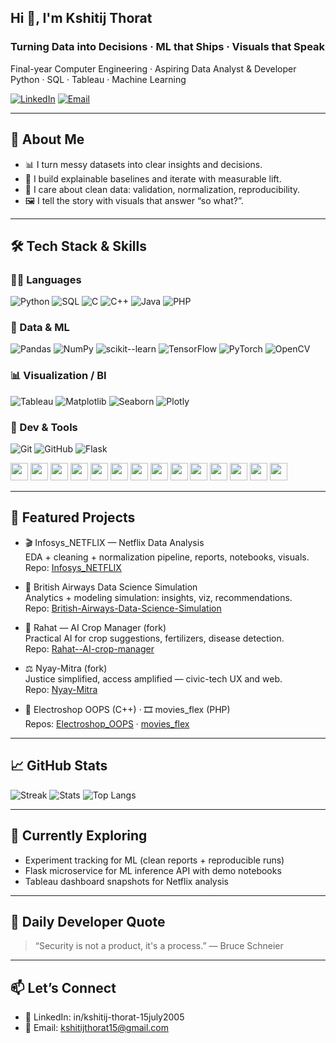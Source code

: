 ## Hi 👋, I'm Kshitij Thorat

### Turning Data into Decisions · ML that Ships · Visuals that Speak

Final-year Computer Engineering · Aspiring Data Analyst & Developer  
Python · SQL · Tableau · Machine Learning

[![LinkedIn](https://img.shields.io/badge/LinkedIn-Kshitij%20Thorat-0A66C2?style=for-the-badge&logo=linkedin)](https://www.linkedin.com/in/kshitij-thorat-15july2005)
[![Email](https://img.shields.io/badge/Email-kshitijthorat15%40gmail.com-D14836?style=for-the-badge&logo=gmail&logoColor=white)](mailto:kshitijthorat15@gmail.com)

---

## 👤 About Me
- 📊 I turn messy datasets into clear insights and decisions.
- 🧪 I build explainable baselines and iterate with measurable lift.
- 🧹 I care about clean data: validation, normalization, reproducibility.
- 🖼️ I tell the story with visuals that answer “so what?”.

---

## 🛠️ Tech Stack & Skills

### 👨‍💻 Languages
![Python](https://img.shields.io/badge/Python-3776AB?logo=python&logoColor=white&style=for-the-badge)
![SQL](https://img.shields.io/badge/SQL-336791?logo=postgresql&logoColor=white&style=for-the-badge)
![C](https://img.shields.io/badge/C-A8B9CC?logo=c&logoColor=0A0A0A&style=for-the-badge)
![C++](https://img.shields.io/badge/C++-00599C?logo=c%2B%2B&logoColor=white&style=for-the-badge)
![Java](https://img.shields.io/badge/Java-007396?logo=openjdk&logoColor=white&style=for-the-badge)
![PHP](https://img.shields.io/badge/PHP-777BB4?logo=php&logoColor=white&style=for-the-badge)

### 🧠 Data & ML
![Pandas](https://img.shields.io/badge/Pandas-150458?logo=pandas&logoColor=white&style=for-the-badge)
![NumPy](https://img.shields.io/badge/NumPy-013243?logo=numpy&logoColor=white&style=for-the-badge)
![scikit--learn](https://img.shields.io/badge/scikit--learn-F7931E?logo=scikitlearn&logoColor=white&style=for-the-badge)
![TensorFlow](https://img.shields.io/badge/TensorFlow-FF6F00?logo=tensorflow&logoColor=white&style=for-the-badge)
![PyTorch](https://img.shields.io/badge/PyTorch-EE4C2C?logo=pytorch&logoColor=white&style=for-the-badge)
![OpenCV](https://img.shields.io/badge/OpenCV-5C3EE8?logo=opencv&logoColor=white&style=for-the-badge)

### 📊 Visualization / BI
![Tableau](https://img.shields.io/badge/Tableau-E97627?logo=tableau&logoColor=white&style=for-the-badge)
![Matplotlib](https://img.shields.io/badge/Matplotlib-11557C?logo=plotly&logoColor=white&style=for-the-badge)
![Seaborn](https://img.shields.io/badge/Seaborn-4C9CA4?logo=python&logoColor=white&style=for-the-badge)
![Plotly](https://img.shields.io/badge/Plotly-239120?logo=plotly&logoColor=white&style=for-the-badge)

### 🧰 Dev & Tools
![Git](https://img.shields.io/badge/Git-F05032?logo=git&logoColor=white&style=for-the-badge)
![GitHub](https://img.shields.io/badge/GitHub-181717?logo=github&logoColor=white&style=for-the-badge)
![Flask](https://img.shields.io/badge/Flask-000000?logo=flask&logoColor=white&style=for-the-badge)

<!-- Minimal icon row (alternative to badges) -->
<p align="left">
  <img src="https://cdn.jsdelivr.net/gh/devicons/devicon/icons/python/python-original.svg" height="28" />
  <img src="https://cdn.jsdelivr.net/gh/devicons/devicon/icons/numpy/numpy-original.svg" height="28" />
  <img src="https://cdn.jsdelivr.net/gh/devicons/devicon/icons/pandas/pandas-original.svg" height="28" />
  <img src="https://cdn.jsdelivr.net/gh/devicons/devicon/icons/scikitlearn/scikitlearn-original.svg" height="28" />
  <img src="https://cdn.jsdelivr.net/gh/devicons/devicon/icons/tensorflow/tensorflow-original.svg" height="28" />
  <img src="https://cdn.jsdelivr.net/gh/devicons/devicon/icons/pytorch/pytorch-original.svg" height="28" />
  <img src="https://cdn.jsdelivr.net/gh/devicons/devicon/icons/opencv/opencv-original.svg" height="28" />
  <img src="https://cdn.jsdelivr.net/gh/devicons/devicon/icons/c/c-original.svg" height="28" />
  <img src="https://cdn.jsdelivr.net/gh/devicons/devicon/icons/cplusplus/cplusplus-original.svg" height="28" />
  <img src="https://cdn.jsdelivr.net/gh/devicons/devicon/icons/java/java-original.svg" height="28" />
  <img src="https://cdn.jsdelivr.net/gh/devicons/devicon/icons/php/php-original.svg" height="28" />
  <img src="https://cdn.jsdelivr.net/gh/devicons/devicon/icons/flask/flask-original.svg" height="28" />
  <img src="https://cdn.jsdelivr.net/gh/devicons/devicon/icons/git/git-original.svg" height="28" />
  <img src="https://cdn.jsdelivr.net/gh/devicons/devicon/icons/github/github-original.svg" height="28" />
</p>

---

## 📂 Featured Projects
- 🎬 Infosys_NETFLIX — Netflix Data Analysis  
  EDA + cleaning + normalization pipeline, reports, notebooks, visuals.  
  Repo: [Infosys_NETFLIX](https://github.com/KshitijT15/Infosys_NETFLIX)

- 🛫 British Airways Data Science Simulation  
  Analytics + modeling simulation: insights, viz, recommendations.  
  Repo: [British-Airways-Data-Science-Simulation](https://github.com/KshitijT15/British-Airways-Data-Science-Simulation)

- 🌾 Rahat — AI Crop Manager (fork)  
  Practical AI for crop suggestions, fertilizers, disease detection.  
  Repo: [Rahat--AI-crop-manager](https://github.com/KshitijT15/Rahat--AI-crop-manager)

- ⚖️ Nyay-Mitra (fork)  
  Justice simplified, access amplified — civic-tech UX and web.  
  Repo: [Nyay-Mitra](https://github.com/KshitijT15/Nyay-Mitra)

- 🛒 Electroshop OOPS (C++) · 🎞️ movies_flex (PHP)  
  Repos: [Electroshop_OOPS](https://github.com/KshitijT15/Electroshop_OOPS) · [movies_flex](https://github.com/KshitijT15/movies_flex)

---

## 📈 GitHub Stats
![Streak](https://streak-stats.demolab.com?user=KshitijT15&theme=dark&hide_border=true)
![Stats](https://github-readme-stats.vercel.app/api?username=KshitijT15&show_icons=true&theme=dark&hide_border=true)
![Top Langs](https://github-readme-stats.vercel.app/api/top-langs/?username=KshitijT15&layout=compact&theme=dark&hide_border=true)

---

## 🌱 Currently Exploring
- Experiment tracking for ML (clean reports + reproducible runs)  
- Flask microservice for ML inference API with demo notebooks  
- Tableau dashboard snapshots for Netflix analysis

---

## 💬 Daily Developer Quote
> “Security is not a product, it's a process.” — Bruce Schneier

---

## 📫 Let’s Connect
- 💼 LinkedIn: in/kshitij-thorat-15july2005  
- 📧 Email: kshitijthorat15@gmail.com
